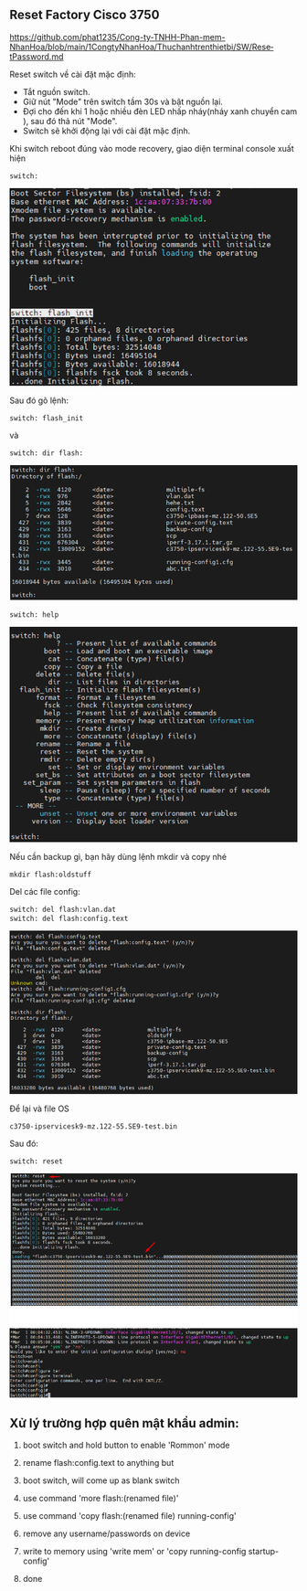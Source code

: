 ## Reset Factory Cisco 3750

https://github.com/phat1235/Cong-ty-TNHH-Phan-mem-NhanHoa/blob/main/1CongtyNhanHoa/Thuchanhtrenthietbi/SW/Rese­tPassword.md

  Reset switch về cài đặt mặc định:

  + Tắt nguồn switch.
  + Giữ nút "Mode" trên switch tầm 30s và bật nguồn lại.
  + Đợi cho đến khi 1 hoặc nhiều đèn LED nhấp nháy(nháy xanh chuyển cam ), sau đó thả nút "Mode".
  + Switch sẽ khởi động lại với cài đặt mặc định.

  Khi switch reboot đúng vào mode recovery, giao diện terminal console xuất hiện 
    
    switch:

  <img src="Basicnetworkimages/40.png">

  Sau đó gõ lệnh:

    switch: flash_init

  và
 
    switch: dir flash:

  <img src="Basicnetworkimages/41.png">

    switch: help

  <img src="Basicnetworkimages/42.png">

  Nếu cần backup gì, bạn hãy dùng lệnh mkdir và copy nhé

    mkdir flash:oldstuff

  Del các file config:

    switch: del flash:vlan.dat
    switch: del flash:config.text

  <img src="Basicnetworkimages/43.png">

  Để lại và file OS

    c3750-ipservicesk9-mz.122-55.SE9-test.bin

  Sau đó:

    switch: reset

  <img src="Basicnetworkimages/44.png">

## Xử lý trường hợp quên mật khẩu admin:

  1. boot switch and hold button to enable 'Rommon' mode

  2. rename flash:config.text to anything but

  3. boot switch, will come up as blank switch

  4. use command 'more flash:(renamed file)'

  5. use command 'copy flash:(renamed file) running-config'

  6. remove any username/passwords on device

  7. write to memory using 'write mem' or 'copy running-config startup-config'

  8. done

